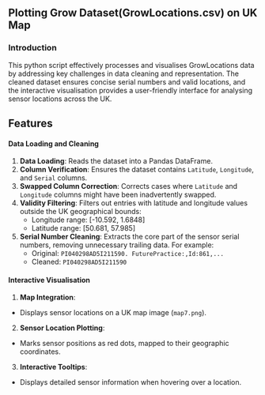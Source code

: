 ## Plotting Grow Dataset(GrowLocations.csv) on UK Map

### Introduction
This python script effectively processes and visualises GrowLocations data by addressing key challenges in data cleaning and representation. The cleaned dataset ensures concise serial numbers and valid locations, and the interactive visualisation provides a user-friendly interface for analysing sensor locations across the UK.

## Features

#### Data Loading and Cleaning
1. **Data Loading**: Reads the dataset into a Pandas DataFrame.
2. **Column Verification**: Ensures the dataset contains `Latitude`, `Longitude`, and `Serial` columns.
3. **Swapped Column Correction**: Corrects cases where `Latitude` and `Longitude` columns might have been inadvertently swapped.
4. **Validity Filtering**: Filters out entries with latitude and longitude values outside the UK geographical bounds:
   - Longitude range: \[-10.592, 1.6848\]
   - Latitude range: \[50.681, 57.985\]
5. **Serial Number Cleaning**: Extracts the core part of the sensor serial numbers, removing unnecessary trailing data. For example:
   - Original: `PI040298AD5I211590. FuturePractice:,Id:861,...`
   - Cleaned: `PI040298AD5I211590`

#### Interactive Visualisation
1. **Map Integration**:
  - Displays sensor locations on a UK map image (`map7.png`).
2. **Sensor Location Plotting**:
  - Marks sensor positions as red dots, mapped to their geographic coordinates.
3. **Interactive Tooltips**:
  - Displays detailed sensor information when hovering over a location.

